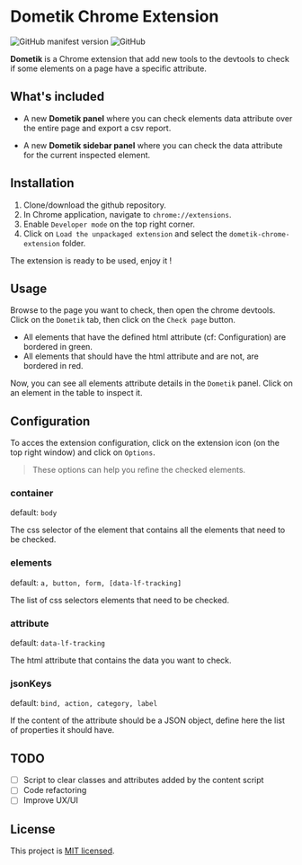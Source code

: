 # Dometik Chrome Extension

![GitHub manifest version](https://img.shields.io/github/manifest-json/v/marierigal/dometik-chrome-extension) ![GitHub](https://img.shields.io/github/license/marierigal/dometik-chrome-extension)

**Dometik** is a Chrome extension that add new tools to the devtools to check if some elements on a page have a specific attribute.

## What's included

- A new **Dometik panel** where you can check elements data attribute over the entire page and export a csv report.

- A new **Dometik sidebar panel** where you can check the data attribute for the current inspected element.

## Installation

1. Clone/download the github repository.
2. In Chrome application, navigate to `chrome://extensions`.
3. Enable `Developer mode` on the top right corner.
4. Click on `Load the unpackaged extension` and select the `dometik-chrome-extension` folder.

The extension is ready to be used, enjoy it !

## Usage

Browse to the page you want to check, then open the chrome devtools.
Click on the `Dometik` tab, then click on the `Check page` button.

- All elements that have the defined html attribute (cf: Configuration) are bordered in green.
- All elements that should have the html attribute and are not, are bordered in red.

Now, you can see all elements attribute details in the `Dometik` panel.
Click on an element in the table to inspect it.

## Configuration

To acces the extension configuration, click on the extension icon (on the top right window) and click on `Options`.

> These options can help you refine the checked elements.

### container

default: `body`

The css selector of the element that contains all the elements that need to be checked.

### elements

default: `a, button, form, [data-lf-tracking]`

The list of css selectors elements that need to be checked.

### attribute

default: `data-lf-tracking`

The html attribute that contains the data you want to check.

### jsonKeys

default: `bind, action, category, label`

If the content of the attribute should be a JSON object, define here the list of properties it should have.

## TODO

- [ ] Script to clear classes and attributes added by the content script
- [ ] Code refactoring
- [ ] Improve UX/UI

## License

This project is [MIT licensed](LICENSE).
